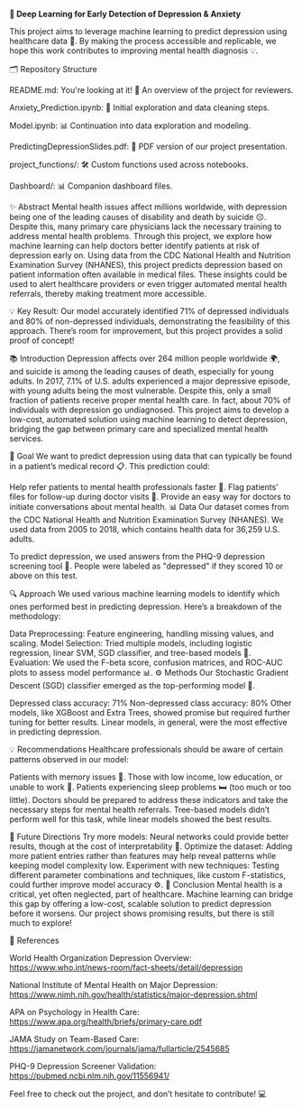 **🧠 Deep Learning for Early Detection of Depression & Anxiety**

This project aims to leverage machine learning to predict depression using healthcare data 🏥. By making the process accessible and replicable, we hope this work contributes to improving mental health diagnosis 💡.

🗂 Repository Structure

README.md: You're looking at it! 📜 An overview of the project for reviewers.

Anxiety_Prediction.ipynb: 📓 Initial exploration and data cleaning steps.

Model.ipynb: 📊 Continuation into data exploration and modeling.

PredictingDepressionSlides.pdf: 🎤 PDF version of our project presentation.

project_functions/: 🛠 Custom functions used across notebooks.

Dashboard/: 📊 Companion dashboard files.

✨ Abstract
Mental health issues affect millions worldwide, with depression being one of the leading causes of disability and death by suicide 😔. Despite this, many primary care physicians lack the necessary training to address mental health problems. Through this project, we explore how machine learning can help doctors better identify patients at risk of depression early on. Using data from the CDC National Health and Nutrition Examination Survey (NHANES), this project predicts depression based on patient information often available in medical files. These insights could be used to alert healthcare providers or even trigger automated mental health referrals, thereby making treatment more accessible.

💡 Key Result: Our model accurately identified 71% of depressed individuals and 80% of non-depressed individuals, demonstrating the feasibility of this approach. There’s room for improvement, but this project provides a solid proof of concept!

📚 Introduction
Depression affects over 264 million people worldwide 🌍, and suicide is among the leading causes of death, especially for young adults. In 2017, 7.1% of U.S. adults experienced a major depressive episode, with young adults being the most vulnerable. Despite this, only a small fraction of patients receive proper mental health care. In fact, about 70% of individuals with depression go undiagnosed. This project aims to develop a low-cost, automated solution using machine learning to detect depression, bridging the gap between primary care and specialized mental health services.

🎯 Goal
We want to predict depression using data that can typically be found in a patient’s medical record 📋. This prediction could:

Help refer patients to mental health professionals faster 💬.
Flag patients’ files for follow-up during doctor visits 🚩.
Provide an easy way for doctors to initiate conversations about mental health.
📊 Data
Our dataset comes from the CDC National Health and Nutrition Examination Survey (NHANES). We used data from 2005 to 2018, which contains health data for 36,259 U.S. adults.

To predict depression, we used answers from the PHQ-9 depression screening tool 📑. People were labeled as "depressed" if they scored 10 or above on this test.

🔍 Approach
We used various machine learning models to identify which ones performed best in predicting depression. Here’s a breakdown of the methodology:

Data Preprocessing: Feature engineering, handling missing values, and scaling.
Model Selection: Tried multiple models, including logistic regression, linear SVM, SGD classifier, and tree-based models 🌲.
Evaluation: We used the F-beta score, confusion matrices, and ROC-AUC plots to assess model performance 📊.
⚙️ Methods
Our Stochastic Gradient Descent (SGD) classifier emerged as the top-performing model 🎯.

Depressed class accuracy: 71%
Non-depressed class accuracy: 80%
Other models, like XGBoost and Extra Trees, showed promise but required further tuning for better results. Linear models, in general, were the most effective in predicting depression.

💡 Recommendations
Healthcare professionals should be aware of certain patterns observed in our model:

Patients with memory issues 🧠.
Those with low income, low education, or unable to work 💼.
Patients experiencing sleep problems 🛏️ (too much or too little).
Doctors should be prepared to address these indicators and take the necessary steps for mental health referrals. Tree-based models didn’t perform well for this task, while linear models showed the best results.

🚀 Future Directions
Try more models: Neural networks could provide better results, though at the cost of interpretability 🧬.
Optimize the dataset: Adding more patient entries rather than features may help reveal patterns while keeping model complexity low.
Experiment with new techniques: Testing different parameter combinations and techniques, like custom F-statistics, could further improve model accuracy ⚙️.
📝 Conclusion
Mental health is a critical, yet often neglected, part of healthcare. Machine learning can bridge this gap by offering a low-cost, scalable solution to predict depression before it worsens. Our project shows promising results, but there is still much to explore!

🔗 References

World Health Organization Depression Overview: https://www.who.int/news-room/fact-sheets/detail/depression

National Institute of Mental Health on Major Depression: https://www.nimh.nih.gov/health/statistics/major-depression.shtml

APA on Psychology in Health Care: https://www.apa.org/health/briefs/primary-care.pdf

JAMA Study on Team-Based Care: https://jamanetwork.com/journals/jama/fullarticle/2545685

PHQ-9 Depression Screener Validation: https://pubmed.ncbi.nlm.nih.gov/11556941/

Feel free to check out the project, and don’t hesitate to contribute! 💻
